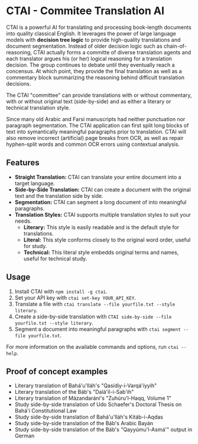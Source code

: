 # CTAI - Commitee Translation AI

CTAI is a powerful AI for translating and processing book-length documents into quality classical English. It leverages the power of large language models with __decision tree logic__ to provide high-quality translations and document segmentation. Instead of older decision logic such as chain-of-reasoning, CTAI actually forms a committe of diverse translation agents and each translator argues his (or her) logical reasoning for a translation decision. The group continues to debate until they eventually reach a concensus. At which point, they provide the final translation as well as a commentary block summarizing the reasoning behind difficult translation decisions.

The CTAI "committee" can provide translations with or without commentary, with or without original text (side-by-side) and as either a literary or technical translation style.

Since many old Arabic and Farsi manuscripts had neither punctuation nor paragraph segmentation. The CTAI application can first split long blocks of text into symantically meaningful paragraphs prior to translation. CTAI will also remove incorrect (artificial) page breaks from OCR, as well as repair hyphen-split words and common OCR errors using contextual analysis.

## Features

- **Straight Translation:** CTAI can translate your entire document into a target language.
- **Side-by-Side Translation:** CTAI can create a document with the original text and the translation side by side.
- **Segmentation:** CTAI can segment a long document of into meaningful paragraphs.
- **Translation Styles:** CTAI supports multiple translation styles to suit your needs.
  - **Literary:** This style is easily readable and is the default style for translations.
  - **Literal:** This style conforms closely to the original word order, useful for study.
  - **Technical:** This literal style embedds original terms and names, useful for technical study.

## Usage

1. Install CTAI with `npm install -g ctai`.
2. Set your API key with `ctai set-key YOUR_API_KEY`.
3. Translate a file with `ctai translate --file yourfile.txt --style literary`.
4. Create a side-by-side translation with `CTAI side-by-side --file yourfile.txt --style literary`.
5. Segment a document into meaningful paragraphs with `ctai segment --file yourfile.txt`.

For more information on the available commands and options, run `ctai --help`.

## Proof of concept examples

* Literary translation of Bahá'u'lláh's "Qasídiy-i-Varqá'íyyih"
* Literary translation of the Báb's "Dalá'il-i-Sab'ih"
* Literary translation of Mázandarání's "Zuhúru'l-Haqq, Volume 1"
* Study side-by-side translation of Udo Schaefer's Doctoral Thesis on Bahá'í Constitutional Law
* Study side-by-side translation of Bahá'u'lláh's Kitáb-i-Aqdas
* Study side-by-side translation of the Báb's Arabic Bayán
* Study side-by-side translation of the Báb's "Qayyúmu'l-Asmá'" output in German

